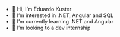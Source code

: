 - 👋 Hi, I’m Eduardo Kuster
- 👀 I’m interested in .NET, Angular and SQL
- 🌱 I’m currently learning .NET and Angular
- 💞️ I’m looking to a dev internship 



